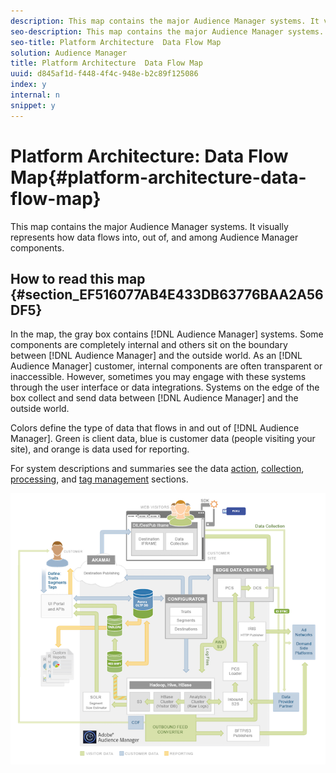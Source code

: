 ```yaml
---
description: This map contains the major Audience Manager systems. It visually represents how data flows into, out of, and among Audience Manager components.
seo-description: This map contains the major Audience Manager systems. It visually represents how data flows into, out of, and among Audience Manager components.
seo-title: Platform Architecture  Data Flow Map
solution: Audience Manager
title: Platform Architecture  Data Flow Map
uuid: d845af1d-f448-4f4c-948e-b2c89f125086
index: y
internal: n
snippet: y
---
```


# Platform Architecture: Data Flow Map{#platform-architecture-data-flow-map}

This map contains the major Audience Manager systems. It visually represents how data flows into, out of, and among Audience Manager components.

## How to read this map {#section_EF516077AB4E433DB63776BAA2A56DF5}

<!-- 

c_compmap.xml

 -->

In the map, the gray box contains [!DNL Audience Manager] systems. Some components are completely internal and others sit on the boundary between [!DNL Audience Manager] and the outside world. As an [!DNL Audience Manager] customer, internal components are often transparent or inaccessible. However, sometimes you may engage with these systems through the user interface or data integrations. Systems on the edge of the box collect and send data between [!DNL Audience Manager] and the outside world.

Colors define the type of data that flows in and out of [!DNL Audience Manager]. Green is client data, blue is customer data (people visiting your site), and orange is data used for reporting.

For system descriptions and summaries see the data [action](../../reference/system-components/components-data-action.md#concept_7A6F1335AA634CC4887A2F39E903E507), [collection](../../reference/system-components/components-data-collection.md#concept_66CFFEBF5E8B41ED94082D562A93506E), [processing](../../reference/system-components/components-data-processing.md#concept_C17B304DDBB8425C9D9F4E94672BCC8F), and [tag management](../../reference/system-components/components-tag-management.md#concept_C48BDB96376D4410B0565FC5F01F8F66) sections.

![](assets/flowmap.png)

